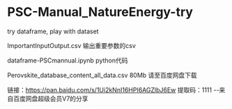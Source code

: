 # PSC-Manual_NatureEnergy-try
try dataframe, play with dataset

ImportantInputOutput.csv 输出重要参数的csv

dataframe-PSCmannual.ipynb  python代码

Perovskite_database_content_all_data.csv  80Mb 请至百度网盘下载 

链接：https://pan.baidu.com/s/1Ui2kNnI16HPI6AGZlbJ6Ew 
提取码：1111 
--来自百度网盘超级会员V7的分享
